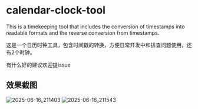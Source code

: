 # calendar-clock-tool
This is a timekeeping tool that includes the conversion of timestamps into readable formats and the reverse conversion from timestamps.

这是一个日历时钟工具，包含时间戳的转换，方便日常开发中和排查问题使用，还有2个时钟。

有什么好的建议欢迎提issue

## 效果截图
![2025-06-16_211403](https://github.com/user-attachments/assets/ac800bdf-7781-4556-92f1-686294043164)
![2025-06-16_211543](https://github.com/user-attachments/assets/fa3ac443-f20d-4e51-b6ee-5c02b6cc057e)
